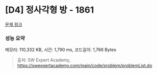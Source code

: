# [D4] 정사각형 방 - 1861 

[문제 링크](https://swexpertacademy.com/main/code/problem/problemDetail.do?contestProbId=AV5LtJYKDzsDFAXc) 

### 성능 요약

메모리: 110,332 KB, 시간: 1,790 ms, 코드길이: 1,766 Bytes



> 출처: SW Expert Academy, https://swexpertacademy.com/main/code/problem/problemList.do